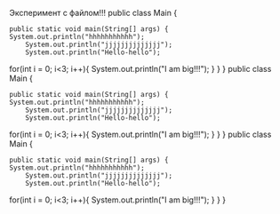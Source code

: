 Эксперимент с файлом!!!
public class Main {

    public static void main(String[] args) {
	System.out.println("hhhhhhhhhhh");
        System.out.println("jjjjjjjjjjjjjj");
        System.out.println("Hello-hello");
for(int i = 0; i<3; i++){
	System.out.println("I am big!!!");
	}
    }
}
public class Main {

    public static void main(String[] args) {
	System.out.println("hhhhhhhhhhh");
        System.out.println("jjjjjjjjjjjjjj");
        System.out.println("Hello-hello");
for(int i = 0; i<3; i++){
	System.out.println("I am big!!!");
	}
    }
}
public class Main {

    public static void main(String[] args) {
	System.out.println("hhhhhhhhhhh");
        System.out.println("jjjjjjjjjjjjjj");
        System.out.println("Hello-hello");
for(int i = 0; i<3; i++){
	System.out.println("I am big!!!");
	}
    }
}